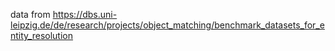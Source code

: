 data from https://dbs.uni-leipzig.de/de/research/projects/object_matching/benchmark_datasets_for_entity_resolution
